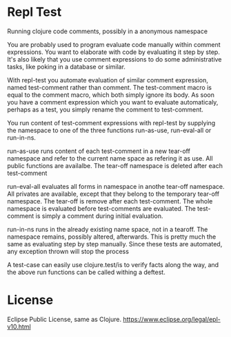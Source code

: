 # Repl Test
Running clojure code comments, possibly in a anonymous namespace

You are probably used to program evaluate code manually within comment expressions. You want to elaborate with code by evaluating it step by step. It's also likely that you use comment expressions to do some administrative tasks, like poking in a database or similar.

With repl-test you automate evaluation of similar comment expression, named test-comment rather than comment. The test-comment macro is equal to the comment macro, which both simply ignore its body. As soon you have a comment expression which you want to evaluate automaticaly, perhaps as a test, you simply rename the comment to test-comment.

You run content of test-comment expressions with repl-test by supplying the namespace to one of the three functions run-as-use, run-eval-all or run-in-ns. 

run-as-use runs content of each test-comment in a new tear-off namespace and refer to the current name space as refering it as use. All public functions are availalbe. The tear-off namespace is deleted after each test-comment

run-eval-all evaluates all forms in namespace in anothe tear-off namespace. All privates are available, except that they belong to the temporary tear-off namespace. The tear-off is remove after each test-comment. The whole namespace is evaluated before test-comments are evaluated. The test-comment is simply a comment during initial evaluation.

run-in-ns runs in the already existing name space, not in a tearoff. The namespace remains, possibly altered, afterwards. This is pretty much the same as evaluating step by step manually. Since these tests are automated, any exception thrown will stop the process

A test-case can easily use clojure.test/is to verify facts along the way, and the above run functions can be called withing a deftest.




# License
Eclipse Public License, same as Clojure. https://www.eclipse.org/legal/epl-v10.html

